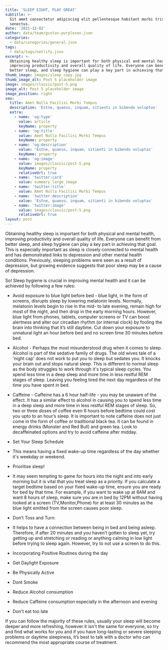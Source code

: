 ```yaml
---
title: 'SLEEP EIGHT, PLAY GREAT'
subtitle: >-
  Sit amet consectetur adipiscing elit pellentesque habitant morbi tristique
  senectus.
date: '2021-12-02'
author: data/team/gustav-purpleson.json
categories:
  - data/categories/general.json
tags:
  - data/tags/netlify.json
excerpt: >-
  Obtaining healthy sleep is important for both physical and mental health,
  improving productivity and overall quality of life. Everyone can benefit from
  better sleep, and sleep hygiene can play a key part in achieving that goal. 
thumb_image: images/sleep copy.jpg
thumb_image_alt: Post 5 placeholder image
image: images/classic/post-5.png
image_alt: Post 5 placeholder image
image_position: right
seo:
  title: Amet Nulla Facilisi Morbi Tempus
  description: 'Estne, quaeso, inquam, sitienti in bibendo voluptas'
  extra:
    - name: 'og:type'
      value: article
      keyName: property
    - name: 'og:title'
      value: Amet Nulla Facilisi Morbi Tempus
      keyName: property
    - name: 'og:description'
      value: 'Estne, quaeso, inquam, sitienti in bibendo voluptas'
      keyName: property
    - name: 'og:image'
      value: images/classic/post-5.png
      keyName: property
      relativeUrl: true
    - name: 'twitter:card'
      value: summary_large_image
    - name: 'twitter:title'
      value: Amet Nulla Facilisi Morbi Tempus
    - name: 'twitter:description'
      value: 'Estne, quaeso, inquam, sitienti in bibendo voluptas'
    - name: 'twitter:image'
      value: images/classic/post-5.png
      relativeUrl: true
layout: post
---
```

Obtaining healthy sleep is important for both physical and mental health, improving productivity and overall quality of life. Everyone can benefit from better sleep, and sleep hygiene can play a key part in achieving that goal. This is especially important as sleep is closely connected to mental health and has demonstrated links to depression and other mental health conditions. Previously, sleeping problems were seen as a result of depression, but growing evidence suggests that poor sleep may be a cause of depression.

So! Sleep hygiene is crucial in improving mental health and it can be achieved by following a few rules:

*   Avoid exposure to blue light before bed - blue light, in the form of screens, disrupts sleep by lowering melatonin levels. Normally, melatonin levels begin to rise in the mid- to late evening, remain high for most of the night, and then drop in the early morning hours. However, blue light from phones, tablets, computer screens or TV can boost alertness and alter our circadian rhythm (or internal clock) by fooling the brain into thinking that it’s still daytime. Cut down your exposure to unnatural light an hour before bed and no screen time 30 minutes before bed.

*   Alcohol - Perhaps the most misunderstood drug when it comes to sleep. Alcohol is part of the sedative family of drugs. The old wives tale of a 'night cap' does not work to put you to sleep but sedates you. It knocks your brain out and stops natural sleep. This is different to normal sleep as the body struggles to work through it's typical sleep cycles. You spend less time in a deep sleep and more time in less restful REM stages of sleep. Leaving you feeling tired the next day regardless of the time you have spent in bed.

*   Caffeine - Caffeine has a 6 hour half-life - you may be unaware of the effect. It has a similar effect to alcohol in causing you to spend less time in a deep sleep and more time in less restful REM stages of sleep. So, two or three doses of coffee even 6 hours before bedtime could cost you upto to an hour’s sleep. It is important to note caffeine does not just come in the form of coffee or traditional black tea. It can be found in energy drinks (Monster and Red Bull) and green tea. Look to decaffeinated options and try to avoid caffeine after midday. 

*   Set Your Sleep Schedule

*   This means having a fixed wake-up time regardless of the day whether it's weekday or weekend.

*   Prioritise sleep! 

*   It may seem tempting to game for hours into the night and into early morning but it is vital that you treat sleep as a priority. If you calculate a target bedtime based on your fixed wake-up time, ensure you are ready for bed by that time. For example, if you want to wake up at 8AM and want 8 hours of sleep, make sure you are in bed by 12PM without having looked at a screen (TV,Monitor,Phone) for at least 30 minutes as the blue light emitted from the screen causes poor sleep. 

*   Don’t Toss and Turn:

*   It helps to have a connection between being in bed and being asleep. Therefore, if after 20 minutes and you haven’t gotten to sleep yet, try getting up and stretching or reading or anything calming in low light before trying to sleep again. However, try to not use a screen to do this.

*   Incorporating Positive Routines during the day

*   Get Daylight Exposure

*   Be Physically Active

*   Dont Smoke

*   Reduce Alcohol consumption

*   Reduce Caffeine consumption especially in the afternoon and evening

*   Don't eat too late

If you can follow the majority of these rules, usually your sleep will become deeper and more refreshing, however it isn't the same for everyone, so try and find what works for you and if you have long-lasting or severe sleeping problems or daytime sleepiness, it’s best to talk with a doctor who can recommend the most appropriate course of treatment.

